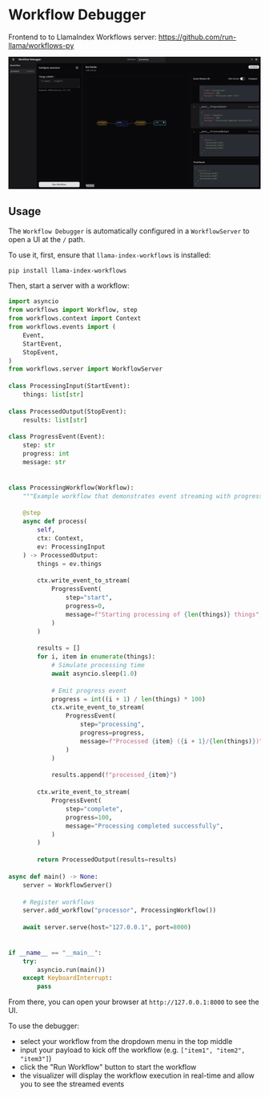 # Workflow Debugger

Frontend to to LlamaIndex Workflows server: https://github.com/run-llama/workflows-py

![Workflow Debugger](./ui_sample.png)

## Usage

The `Workflow Debugger` is automatically configured in a `WorkflowServer` to open a UI at the `/` path.

To use it, first, ensure that `llama-index-workflows` is installed:

```bash
pip install llama-index-workflows
```

Then, start a server with a workflow:

```python
import asyncio
from workflows import Workflow, step
from workflows.context import Context
from workflows.events import (
    Event,
    StartEvent,
    StopEvent,
)
from workflows.server import WorkflowServer

class ProcessingInput(StartEvent):
    things: list[str]

class ProcessedOutput(StopEvent):
    results: list[str]

class ProgressEvent(Event):
    step: str
    progress: int
    message: str


class ProcessingWorkflow(Workflow):
    """Example workflow that demonstrates event streaming with progress updates."""

    @step
    async def process(
        self,
        ctx: Context,
        ev: ProcessingInput
    ) -> ProcessedOutput:
        things = ev.things

        ctx.write_event_to_stream(
            ProgressEvent(
                step="start",
                progress=0,
                message=f"Starting processing of {len(things)} things",
            )
        )

        results = []
        for i, item in enumerate(things):
            # Simulate processing time
            await asyncio.sleep(1.0)

            # Emit progress event
            progress = int((i + 1) / len(things) * 100)
            ctx.write_event_to_stream(
                ProgressEvent(
                    step="processing",
                    progress=progress,
                    message=f"Processed {item} ({i + 1}/{len(things)})",
                )
            )

            results.append(f"processed_{item}")

        ctx.write_event_to_stream(
            ProgressEvent(
                step="complete",
                progress=100,
                message="Processing completed successfully",
            )
        )

        return ProcessedOutput(results=results)

async def main() -> None:
    server = WorkflowServer()

    # Register workflows
    server.add_workflow("processor", ProcessingWorkflow())

    await server.serve(host="127.0.0.1", port=8000)


if __name__ == "__main__":
    try:
        asyncio.run(main())
    except KeyboardInterrupt:
        pass
```

From there, you can open your browser at `http://127.0.0.1:8000` to see the UI.

To use the debugger:

- select your workflow from the dropdown menu in the top middle
- input your payload to kick off the workflow (e.g. `["item1", "item2", "item3"]`)
- click the "Run Workflow" button to start the workflow
- the visualizer will display the workflow execution in real-time and allow you to see the streamed events
